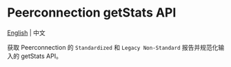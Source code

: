 # Peerconnection getStats API

[English](./README.md) | 中文

获取 Peerconnection 的 `Standardized` 和 `Legacy Non-Standard` 报告并规范化输入的 getStats API。